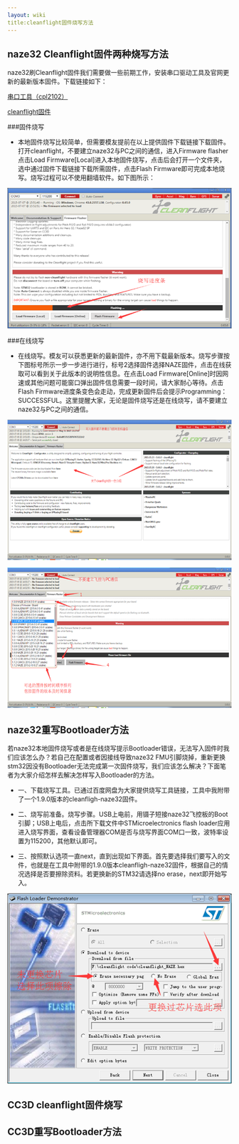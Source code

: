 ```yaml
---
layout: wiki
title:cleanflight固件烧写方法
---
```


## naze32 Cleanflight固件两种烧写方法

naze32刷Cleanflight固件我们需要做一些前期工作，安装串口驱动工具及官网更新的最新版本固件。下载链接如下：

<a href="http://pan.baidu.com/s/1eQ1kfPw" class="btn btn-lg btn-outline" role="button" target="_blank" >串口工具（cpl2102）</a>

<a href="github.com/cleanflight/cleanflight/releases" class="btn btn-lg btn-outline" role="button" target="_blank" >cleanflight固件</a>


###固件烧写
* 本地固件烧写比较简单，但需要模友提前在以上提供固件下载链接下载固件。打开cleanflight，不要建立naze32与PC之间的通信，进入Firmware flasher点击Load Firmware[Local]进入本地固件烧写，点击后会打开一个文件夹，选中通过固件下载链接下载所需固件，点击Flash Firmware即可完成本地烧写。烧写过程可以不使用翻墙软件。如下图所示：

![](/assets/img/naze32firmware.png) 


###在线烧写

* 在线烧写。模友可以获悉更新的最新固件，亦不用下载最新版本。烧写步骤按下图标号所示一步一步进行进行，标号2选择固件选择NAZE固件，点击在线获取可以看到关于此版本的说明性信息。在点击Load Firmware[Online]时因网速或其他问题可能窗口弹出固件信息需要一段时间，请大家耐心等待。点击Flash Firmware进度条变色会走动，完成更新固件后会提示Programming：SUCCESSFUL。这里提醒大家，无论是固件烧写还是在线烧写，请不要建立naze32与PC之间的通信。

![](/assets/img/naze-firmware0.png)  

![](/assets/img/naze-firmware2.png)  

## naze32重写Bootloader方法

若naze32本地固件烧写或者是在线烧写提示Bootloader错误，无法写入固件时我们应该怎么办？若自己在配置或者因接线导致naze32 FMU引脚烧掉，重新更换stm32因没有Bootloader无法完成第一次固件烧写，我们应该怎么解决？下面笔者为大家介绍怎样去解决怎样写入Bootloader的方法。

* 一、下载烧写工具。已通过百度网盘为大家提供烧写工具链接，工具中我附带了一个1.9.0版本的cleanfligh-naze32固件。

* 二、烧写前准备。烧写步骤。USB上电前，用镊子短接naze32飞控板的Boot引脚；USB上电后，点击所下载文件中STMicroelectronics flash loader应用进入烧写界面，查看设备管理器COM是否与烧写界面COM口一致，波特率设置为115200，其他默认即可。

* 三、按照默认选项一直next，直到出现如下界面。首先要选择我们要写入的文件，也就是在工具中附带的1.9.0版本cleanfligh-naze32固件，根据自己的情况选择是否要擦除资料。若更换新的STM32请选择no erase，next即开始写入。

![](/assets/img/firmware-flash-loader.png)  

## CC3D cleanflight固件烧写

## CC3D重写Bootloader方法
